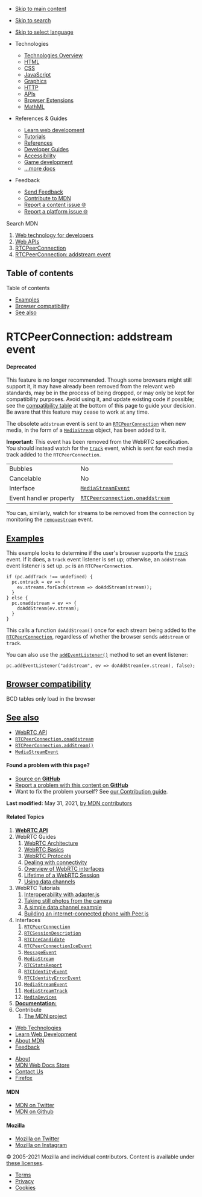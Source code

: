 -   <a href="#content" id="skip-main">Skip to main content</a>
-   <a href="#main-q" id="skip-search">Skip to search</a>
-   <a href="#select-language" id="skip-select-language">Skip to select language</a>

-   Technologies
    -   [Technologies Overview](https://developer.mozilla.org/en-US/docs/Web)
    -   [HTML](https://developer.mozilla.org/en-US/docs/Web/HTML)
    -   [CSS](https://developer.mozilla.org/en-US/docs/Web/CSS)
    -   [JavaScript](https://developer.mozilla.org/en-US/docs/Web/JavaScript)
    -   [Graphics](https://developer.mozilla.org/en-US/docs/Web/Guide/Graphics)
    -   [HTTP](https://developer.mozilla.org/en-US/docs/Web/HTTP)
    -   [APIs](https://developer.mozilla.org/en-US/docs/Web/API)
    -   [Browser Extensions](https://developer.mozilla.org/en-US/docs/Mozilla/Add-ons/WebExtensions)
    -   [MathML](https://developer.mozilla.org/en-US/docs/Web/MathML)
-   References & Guides
    -   [Learn web development](https://developer.mozilla.org/en-US/docs/Learn)
    -   [Tutorials](https://developer.mozilla.org/en-US/docs/Web/Tutorials)
    -   [References](https://developer.mozilla.org/en-US/docs/Web/Reference)
    -   [Developer Guides](https://developer.mozilla.org/en-US/docs/Web/Guide)
    -   [Accessibility](https://developer.mozilla.org/en-US/docs/Web/Accessibility)
    -   [Game development](https://developer.mozilla.org/en-US/docs/Games)
    -   [...more docs](https://developer.mozilla.org/en-US/docs/Web)
-   Feedback
    -   [Send Feedback](https://developer.mozilla.org/en-US/docs/MDN/Contribute/Feedback)
    -   [Contribute to MDN](https://developer.mozilla.org/en-US/docs/MDN/Contribute)
    -   [Report a content issue 🌐](https://github.com/mdn/content/issues/new)
    -   [Report a platform issue 🌐](https://github.com/mdn/yari/issues/new)

Search MDN

1.  <a href="https://developer.mozilla.org/en-US/docs/Web" class="breadcrumb"><span data-property="name">Web technology for developers</span></a>
2.  <a href="https://developer.mozilla.org/en-US/docs/Web/API" class="breadcrumb"><span data-property="name">Web APIs</span></a>
3.  <a href="https://developer.mozilla.org/en-US/docs/Web/API/RTCPeerConnection" class="breadcrumb-penultimate"><span data-property="name">RTCPeerConnection</span></a>
4.  <a href="https://developer.mozilla.org/en-US/docs/Web/API/RTCPeerConnection/addstream_event" class="breadcrumb-current-page"><span data-property="name">RTCPeerConnection: addstream event</span></a>

Table of contents
-----------------

Table of contents

-   [Examples](#examples)
-   [Browser compatibility](#browser_compatibility)
-   [See also](#see_also)

RTCPeerConnection: addstream event
==================================

#### Deprecated

This feature is no longer recommended. Though some browsers might still support it, it may have already been removed from the relevant web standards, may be in the process of being dropped, or may only be kept for compatibility purposes. Avoid using it, and update existing code if possible; see the [compatibility table](#browser_compatibility) at the bottom of this page to guide your decision. Be aware that this feature may cease to work at any time.

The obsolete `addstream` event is sent to an [`RTCPeerConnection`](https://developer.mozilla.org/en-US/docs/Web/API/RTCPeerConnection) when new media, in the form of a [`MediaStream`](https://developer.mozilla.org/en-US/docs/Web/API/MediaStream) object, has been added to it.

**Important:** This event has been removed from the WebRTC specification. You should instead watch for the [`track`](https://developer.mozilla.org/en-US/docs/Web/API/RTCPeerConnection/track_event "track") event, which is sent for each media track added to the `RTCPeerConnection`.

<table><tbody><tr class="odd"><td>Bubbles</td><td>No</td></tr><tr class="even"><td>Cancelable</td><td>No</td></tr><tr class="odd"><td>Interface</td><td><a href="https://developer.mozilla.org/en-US/docs/Web/API/MediaStreamEvent"><code>MediaStreamEvent</code></a></td></tr><tr class="even"><td>Event handler property</td><td><a href="https://developer.mozilla.org/en-US/docs/Web/API/RTCPeerConnection/onaddstream"><code>RTCPeerconnection.onaddstream</code></a></td></tr></tbody></table>

You can, similarly, watch for streams to be removed from the connection by monitoring the [`removestream`](https://developer.mozilla.org/en-US/docs/Web/API/RTCPeerConnection/removestream_event "removestream") event.

[Examples](#examples "Permalink to Examples")
---------------------------------------------

This example looks to determine if the user's browser supports the [`track`](https://developer.mozilla.org/en-US/docs/Web/API/RTCPeerConnection/track_event "track") event. If it does, a `track` event listener is set up; otherwise, an `addstream` event listener is set up. `pc` is an `RTCPeerConnection`.

    if (pc.addTrack !== undefined) {
      pc.ontrack = ev => {
        ev.streams.forEach(stream => doAddStream(stream));
      }
    } else {
      pc.onaddstream = ev => {
        doAddStream(ev.stream);
      }
    }

This calls a function `doAddStream()` once for each stream being added to the [`RTCPeerConnection`](https://developer.mozilla.org/en-US/docs/Web/API/RTCPeerConnection), regardless of whether the browser sends `addstream` or `track`.

You can also use the [`addEventListener()`](https://developer.mozilla.org/en-US/docs/Web/API/EventTarget/addEventListener "addEventListener()") method to set an event listener:

    pc.addEventListener("addstream", ev => doAddStream(ev.stream), false);

[Browser compatibility](#browser_compatibility "Permalink to Browser compatibility")
------------------------------------------------------------------------------------

BCD tables only load in the browser

[See also](#see_also "Permalink to See also")
---------------------------------------------

-   [WebRTC API](https://developer.mozilla.org/en-US/docs/Web/API/WebRTC_API)
-   [`RTCPeerConnection.onaddstream`](https://developer.mozilla.org/en-US/docs/Web/API/RTCPeerConnection/onaddstream)
-   [`RTCPeerConnection.addStream()`](https://developer.mozilla.org/en-US/docs/Web/API/RTCPeerConnection/addStream)
-   [`MediaStreamEvent`](https://developer.mozilla.org/en-US/docs/Web/API/MediaStreamEvent)

#### Found a problem with this page?

-   [Source on **GitHub**](https://github.com/mdn/content/blob/main/files/en-us/web/api/rtcpeerconnection/addstream_event/index.html "Folder: en-us/web/api/rtcpeerconnection/addstream_event (Opens in a new tab)")
-   [Report a problem with this content on **GitHub**](https://github.com/mdn/content/issues/new?body=MDN+URL%3A+https%3A%2F%2Fdeveloper.mozilla.org%2Fen-US%2Fdocs%2FWeb%2FAPI%2FRTCPeerConnection%2Faddstream_event%0A%0A%23%23%23%23+What+information+was+incorrect%2C+unhelpful%2C+or+incomplete%3F%0A%0A%0A%23%23%23%23+Specific+section+or+headline%3F%0A%0A%0A%23%23%23%23+What+did+you+expect+to+see%3F%0A%0A%0A%23%23%23%23+Did+you+test+this%3F+If+so%2C+how%3F%0A%0A%0A%3C%21--+Do+not+make+changes+below+this+line+--%3E%0A%3Cdetails%3E%0A%3Csummary%3EMDN+Content+page+report+details%3C%2Fsummary%3E%0A%0A*+Folder%3A+%60en-us%2Fweb%2Fapi%2Frtcpeerconnection%2Faddstream_event%60%0A*+MDN+URL%3A+https%3A%2F%2Fdeveloper.mozilla.org%2Fen-US%2Fdocs%2FWeb%2FAPI%2FRTCPeerConnection%2Faddstream_event%0A*+GitHub+URL%3A+https%3A%2F%2Fgithub.com%2Fmdn%2Fcontent%2Fblob%2Fmain%2Ffiles%2Fen-us%2Fweb%2Fapi%2Frtcpeerconnection%2Faddstream_event%2Findex.html%0A*+Last+commit%3A+https%3A%2F%2Fgithub.com%2Fmdn%2Fcontent%2Fcommit%2Fb38887c5d8925adbfe4c051f5e59132c7363f55a%0A*+Document+last+modified%3A+2021-05-31T16%3A07%3A26.000Z%0A%0A%3C%2Fdetails%3E&title=Issue+with+%22RTCPeerConnection%3A+addstream+event%22%3A+%28short+summary+here+please%29&labels=Content%3AWebAPI%2Cneeds-triage "This will take you to https://github.com/mdn/content to file a new issue")
-   Want to fix the problem yourself? See [our Contribution guide](https://github.com/mdn/content/blob/main/README.md).

**Last modified:** May 31, 2021, [by MDN contributors](https://developer.mozilla.org/en-US/docs/Web/API/RTCPeerConnection/addstream_event/contributors.txt)

#### Related Topics

1.  [**WebRTC API**](https://developer.mozilla.org/en-US/docs/Web/API/WebRTC_API)
2.  WebRTC Guides
    1.  [WebRTC Architecture](https://developer.mozilla.org/en-US/docs/Web/API/WebRTC_API/Architecture)
    2.  [WebRTC Basics](https://developer.mozilla.org/en-US/docs/Web/API/WebRTC_API/WebRTC_Basics)
    3.  [WebRTC Protocols](https://developer.mozilla.org/en-US/docs/Web/API/WebRTC_API/Protocols)
    4.  [Dealing with connectivity](https://developer.mozilla.org/en-US/docs/Web/API/WebRTC_API/Connectivity)
    5.  [Overview of WebRTC interfaces](https://developer.mozilla.org/en-US/docs/Web/API/WebRTC_API/Overview)
    6.  [Lifetime of a WebRTC Session](https://developer.mozilla.org/en-US/docs/Web/API/WebRTC_API/Session_lifetime)
    7.  [Using data channels](https://developer.mozilla.org/en-US/docs/Web/API/WebRTC_API/Using_data_channels)
3.  WebRTC Tutorials
    1.  [Interoperability with adapter.js](https://developer.mozilla.org/en-US/docs/Web/API/WebRTC_API/adapter.js)
    2.  [Taking still photos from the camera](https://developer.mozilla.org/en-US/docs/Web/API/WebRTC_API/Taking_still_photos)
    3.  [A simple data channel example](https://developer.mozilla.org/en-US/docs/Web/API/WebRTC_API/Simple_RTCDataChannel_sample)
    4.  [Building an internet-connected phone with Peer.js](https://developer.mozilla.org/en-US/docs/Web/API/WebRTC_API/Build_a_phone_with_peerjs)
4.  Interfaces
    1.  [`RTCPeerConnection`](https://developer.mozilla.org/en-US/docs/Web/API/RTCPeerConnection)
    2.  [`RTCSessionDescription`](https://developer.mozilla.org/en-US/docs/Web/API/RTCSessionDescription)
    3.  [`RTCIceCandidate`](https://developer.mozilla.org/en-US/docs/Web/API/RTCIceCandidate)
    4.  [`RTCPeerConnectionIceEvent`](https://developer.mozilla.org/en-US/docs/Web/API/RTCPeerConnectionIceEvent)
    5.  [`MessageEvent`](https://developer.mozilla.org/en-US/docs/Web/API/MessageEvent)
    6.  [`MediaStream`](https://developer.mozilla.org/en-US/docs/Web/API/MediaStream)
    7.  [`RTCStatsReport`](https://developer.mozilla.org/en-US/docs/Web/API/RTCStatsReport)
    8.  [`RTCIdentityEvent`](https://developer.mozilla.org/en-US/docs/Web/API/RTCIdentityEvent)
    9.  [`RTCIdentityErrorEvent`](https://developer.mozilla.org/en-US/docs/Web/API/RTCIdentityErrorEvent)
    10. [`MediaStreamEvent`](https://developer.mozilla.org/en-US/docs/Web/API/MediaStreamEvent)
    11. [`MediaStreamTrack`](https://developer.mozilla.org/en-US/docs/Web/API/MediaStreamTrack)
    12. [`MediaDevices`](https://developer.mozilla.org/en-US/docs/Web/API/MediaDevices)
5.  **[Documentation:](https://developer.mozilla.org/en-US/docs/MDN)**
6.  Contribute
    1.  [The MDN project](https://developer.mozilla.org/en-US/docs/MDN)

-   [Web Technologies](https://developer.mozilla.org/en-US/docs/Web)
-   [Learn Web Development](https://developer.mozilla.org/en-US/docs/Learn)
-   [About MDN](https://developer.mozilla.org/en-US/docs/MDN/About)
-   [Feedback](https://developer.mozilla.org/en-US/docs/MDN/Feedback)

<!-- -->

-   [About](https://www.mozilla.org/about/)
-   [MDN Web Docs Store](https://shop.spreadshirt.com/mdn-store/)
-   [Contact Us](https://www.mozilla.org/contact/)
-   [Firefox](https://www.mozilla.org/firefox/?utm_source=developer.mozilla.org&utm_campaign=footer&utm_medium=referral)

#### MDN

-   <a href="https://twitter.com/mozdevnet" class="social-icon twitter"><span class="visually-hidden">MDN on Twitter</span></a>
-   <a href="https://github.com/mdn/" class="social-icon github"><span class="visually-hidden">MDN on Github</span></a>

#### Mozilla

-   <a href="https://twitter.com/mozilla" class="social-icon twitter"><span class="visually-hidden">Mozilla on Twitter</span></a>
-   <a href="https://www.instagram.com/mozillagram/" class="social-icon instagram"><span class="visually-hidden">Mozilla on Instagram</span></a>

© 2005-2021 Mozilla and individual contributors. Content is available under [these licenses](https://developer.mozilla.org/docs/MDN/About#Copyrights_and_licenses).

-   [Terms](https://www.mozilla.org/about/legal/terms/mozilla)
-   [Privacy](https://www.mozilla.org/privacy/websites/)
-   [Cookies](https://www.mozilla.org/privacy/websites/#cookies)
